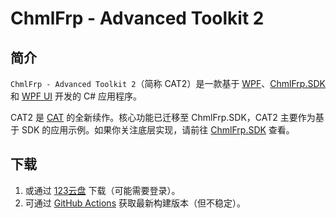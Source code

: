 # ChmlFrp - Advanced Toolkit 2

## 简介

`ChmlFrp - Advanced Toolkit 2`（简称
CAT2）是一款基于 [WPF](https://github.com/dotnet/wpf)、[ChmlFrp.SDK](https://github.com/ChmlFrp/ChmlFrp.SDK)
和 [WPF UI](https://github.com/lepoco/wpfui) 开发的 C# 应用程序。

CAT2 是 [CAT](https://github.com/ChmlFrp/ChmlFrp_Advanced_Toolkit) 的全新续作。核心功能已迁移至 ChmlFrp.SDK，CAT2 主要作为基于
SDK 的应用示例。如果你关注底层实现，请前往 [ChmlFrp.SDK](https://github.com/ChmlFrp/ChmlFrp.SDK) 查看。

## 下载

1. 或通过 [123云盘](https://www.123865.com/s/CloMjv-M7y0h) 下载（可能需要登录）。
2. 可通过 [GitHub Actions](https://github.com/ChmlFrp/CAT2/actions/workflows/Publish.yml) 获取最新构建版本（但不稳定）。

